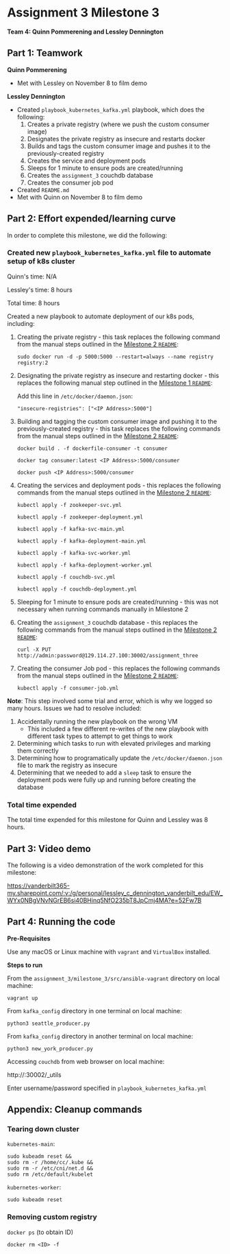 # Assignment 3 Milestone 3

__Team 4: Quinn Pommerening and Lessley Dennington__

## Part 1: Teamwork

__Quinn Pommerening__
* Met with Lessley on November 8 to film demo

__Lessley Dennington__
* Created `playbook_kubernetes_kafka.yml` playbook, which does the following:
    1. Creates a private registry (where we push the custom consumer
    image)
    0. Designates the private registry as insecure and restarts docker
    0. Builds and tags the custom consumer image and pushes it to the
    previously-created registry
    0. Creates the service and deployment pods
    0. Sleeps for 1 minute to ensure pods are created/running
    0. Creates the `assignment_3` couchdb database
    0. Creates the consumer job pod
* Created `README.md`
* Met with Quinn on November 8 to film demo

## Part 2: Effort expended/learning curve

In order to complete this milestone, we did the following:

### Created new `playbook_kubernetes_kafka.yml` file to automate setup of k8s cluster

Quinn's time: N/A

Lessley's time: 8 hours

Total time: 8 hours

Created a new playbook to automate deployment of our k8s pods, including:

1. Creating the private registry - this task replaces the following
command from the manual steps outlined in the
[Milestone 2 `README`](../milestone_2/README.md):

    `sudo docker run -d -p 5000:5000 --restart=always --name registry registry:2`

0. Designating the private registry as insecure and restarting docker -
this replaces the following manual step outlined in the
[Milestone 1 `README`](../milestone_1/README.md):

    Add this line in `/etc/docker/daemon.json`:

    `"insecure-registries": ["<IP Address>:5000"]`

0. Building and tagging the custom consumer image and pushing it
to the previously-created registry - this task replaces the following
commands from the manual steps outlined in the
    [Milestone 2 `README`](../milestone_2/README.md):

    `docker build . -f dockerfile-consumer -t consumer`

    `docker tag consumer:latest <IP Address>:5000/consumer`

    `docker push <IP Address>:5000/consumer`

0. Creating the services and deployment pods - this replaces the
following commands from the manual steps outlined in the
[Milestone 2 `README`](../milestone_2/README.md):

    `kubectl apply -f zookeeper-svc.yml`

    `kubectl apply -f zookeeper-deployment.yml`

    `kubectl apply -f kafka-svc-main.yml`

    `kubectl apply -f kafka-deployment-main.yml`

    `kubectl apply -f kafka-svc-worker.yml`

    `kubectl apply -f kafka-deployment-worker.yml`

    `kubectl apply -f couchdb-svc.yml`

    `kubectl apply -f couchdb-deployment.yml`

0. Sleeping for 1 minute to ensure pods are created/running - this was
not necessary when running commands manually in Milestone 2

0. Creating the `assignment_3` couchdb database - this replaces the
following commands from the manual steps outlined in the
[Milestone 2 `README`](../milestone_2/README.md):

    `curl -X PUT http://admin:password@129.114.27.100:30002/assignment_three`

0. Creating the consumer Job pod  - this replaces the following
commands from the manual steps outlined in the
[Milestone 2 `README`](../milestone_2/README.md):

    `kubectl apply -f consumer-job.yml`

__Note__: This step involved some trial and error, which is why we
logged so many hours. Issues we had to resolve included:

1. Accidentally running the new playbook on the wrong VM
    * This included a few different re-writes of the new playbook with
    different task types to attempt to get things to work
2. Determining which tasks to run with elevated privileges and marking
them correctly
3. Determining how to programatically update the
`/etc/docker/daemon.json` file to mark the registry as insecure
4. Determining that we needed to add a `sleep` task to ensure the
deployment pods were fully up and running before creating the database

### Total time expended

The total time expended for this milestone for Quinn and Lessley was 8
hours.

## Part 3: Video demo

The following is a video demonstration of the work completed for this
milestone:

https://vanderbilt365-my.sharepoint.com/:v:/g/personal/lessley_c_dennington_vanderbilt_edu/EW_WYx0NBgVNvNGrEB6si40BHinq5NfO235bT8JpCmj4MA?e=52Fw7B

## Part 4: Running the code

__Pre-Requisites__

Use any macOS or Linux machine with `vagrant` and `VirtualBox` installed.

__Steps to run__

From the `assignment_3/milestone_3/src/ansible-vagrant` directory on
local machine:

`vagrant up`

From `kafka_config` directory in one terminal on local machine:

`python3 seattle_producer.py`

From `kafka_config` directory in another terminal on local machine:

`python3 new_york_producer.py`

Accessing `couchdb` from web browser on local machine:

http://<IP ADDRESS>:30002/_utils

Enter username/password specified in `playbook_kubernetes_kafka.yml`

## Appendix: Cleanup commands

### Tearing down cluster

`kubernetes-main`:

```
sudo kubeadm reset &&
sudo rm -r /home/cc/.kube &&
sudo rm -r /etc/cni/net.d &&
sudo rm /etc/default/kubelet
```

`kubernetes-worker`:

`sudo kubeadm reset`

### Removing custom registry

`docker ps` (to obtain ID)

`docker rm <ID> -f`